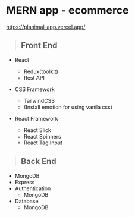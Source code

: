 # MERN app - ecommerce

https://planimal-app.vercel.app/

> ## Front End

- React

  - Redux(toolkit)
  - Rest API

- CSS Framework

  - TailwindCSS
  - (Install emotion for using vanila css)

- React Framework
  - React Slick
  - React Spinners
  - React Tag Input

> ## Back End

- MongoDB
- Express
- Authentication
  - MongoDB
- Database
  - MongoDB
